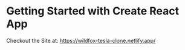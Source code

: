 # Getting Started with Create React App

Checkout the Site at: https://wildfox-tesla-clone.netlify.app/

